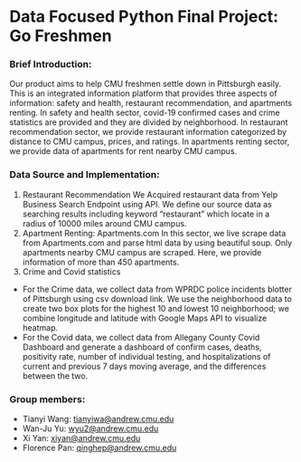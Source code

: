 # Data Focused Python Final Project: Go Freshmen

### Brief Introduction:
Our product aims to help CMU freshmen settle down in Pittsburgh easily. This is an integrated information platform that provides three aspects of information: safety and health, restaurant recommendation, and apartments renting. In safety and health sector, covid-19 confirmed cases and crime statistics are provided and they are divided by neighborhood. In restaurant recommendation sector, we provide restaurant information categorized by distance to CMU campus, prices, and ratings. In apartments renting sector, we provide data of apartments for rent nearby CMU campus.

### Data Source and Implementation:
1. Restaurant Recommendation
We Acquired restaurant data from Yelp Business Search Endpoint using API. We define our source data as searching results including keyword “restaurant” which locate in a radius of 10000 miles around CMU campus.
2. Apartment Renting: Apartments.com
In this sector, we live scrape data from Apartments.com and parse html data by using beautiful soup. Only apartments nearby CMU campus are scraped. Here, we provide information of more than 450 apartments.
3. Crime and Covid statistics
- For the Crime data, we collect data from WPRDC police incidents blotter of Pittsburgh
using csv download link. We use the neighborhood data to create two box plots for the highest 10 and lowest 10 neighborhood; we combine longitude and latitude with Google Maps API to visualize heatmap.
- For the Covid data, we collect data from Allegany County Covid Dashboard and generate a dashboard of confirm cases, deaths, positivity rate, number of individual testing, and hospitalizations of current and previous 7 days moving average, and the
differences between the two.

### Group members:
- Tianyi Wang: tianyiwa@andrew.cmu.edu 
- Wan-Ju Yu: wyu2@andrew.cmu.edu
- Xi Yan: xiyan@andrew.cmu.edu
- Florence Pan: qinghep@andrew.cmu.edu
